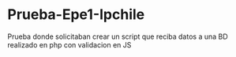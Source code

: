 # Prueba-Epe1-Ipchile
Prueba donde solicitaban crear un script que reciba datos a una BD realizado en php con validacion en JS
